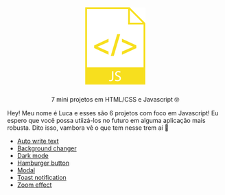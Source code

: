 <h1 align="center">  <img src="./img/logo.svg" alt="logo" title="Javascript"> </h1>
<p align="center"> 7 mini projetos em HTML/CSS e Javascript 🤓</p>

Hey! Meu nome é Luca e esses são 6 projetos com foco em Javascript! Eu espero que você possa utiizá-los no futuro em alguma aplicação mais robusta. 
Dito isso, vambora vê o que tem nesse trem aí 🤠

* [Auto write text](https://lucaautowritetext.netlify.app/)
* [Background changer](https://lucabackgroundchanger.netlify.app/)
* [Dark mode](https://lucadarkmode.netlify.app/)
* [Hamburger button](https://lucahamburgerbutton.netlify.app/)
* [Modal](https://lucamodal.netlify.app/)
* [Toast notification](https://lucatoastnotification.netlify.app/)
* [Zoom effect](https://lucazoomeffect.netlify.app/)
